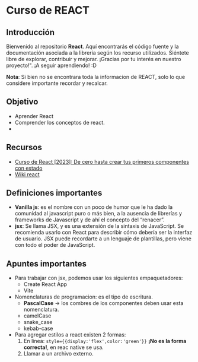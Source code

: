 # Curso de REACT
## Introducción
Bienvenido al repositorio **React**. Aquí encontrarás el código fuente y la documentación asociada a la  libreria según los recurso utilizados. Siéntete libre de explorar, contribuir y mejorar. ¡Gracias por tu interés en nuestro proyecto!".
¡A seguir aprendiendo! :D

**Nota**: Si bien no se encontrara toda la informacion de REACT, solo lo que considere importante recordar y recalcar.
## Objetivo
-   Aprender React
-   Comprender los conceptos de react.
-   
## Recursos
- [Curso de React [2023]: De cero hasta crear tus primeros componentes con estado](https://www.youtube.com/watch?v=7iobxzd_2wY&list=PLUofhDIg_38q4D0xNWp7FEHOTcZhjWJ29)
- [Wiki react](https://www.reactjs.wiki/)

## Definiciones importantes
- **Vanilla js**: es el nombre con un poco de humor que le ha dado la comunidad al javascript puro o más bien, a la ausencia de librerías y frameworks de Javascript y de ahí el concepto del “renacer”.
- **jsx**: Se llama JSX, y es una extensión de la sintaxis de JavaScript. Se recomienda usarlo con React para describir cómo debería ser la interfaz de usuario. JSX puede recordarte a un lenguaje de plantillas, pero viene con todo el poder de JavaScript.

## Apuntes importantes
- Para trabajar con jsx, podemos usar los siguientes empaquetadores:
  - Create React App
  - Vite
- Nomenclaturas de programacion: es el tipo de escritura.
  - **PascalCase** -> los combres de los componentes deben usar esta nomenclatura.
  - camelCase
  - snake_case
  - kebab-case
- Para agregar estilos a react existen 2 formas:
  1. En linea: `style={{display:'flex',color:'green'}}` **¡No es la forma correcta!**, en reac native se usa.
  2. Llamar a un archivo externo.
